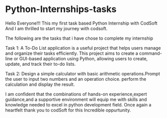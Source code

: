 # Python-Internships-tasks
Hello Everyone!!!
This my first task based Python Internship with CodSoft And I am thrilled to start my journey with codsoft.

The following are the tasks that i have chose to complete my internship

Task 1:
A To-Do List application is a useful project that helps users manage and organize their tasks efficiently. 
This project aims to create a command-line or GUI-based application using Python, allowing users to create, update, and track their to-do lists.

Task 2:
Design a simple calculator with basic arithmetic operations.Prompt the user to input two numbers and an operation choice.
perform the calculation and display the result.



I am confident that the combinations of hands-on experience,expert guidance,and a supportive environment will equip me with skills and knowledge needed to excel in python
development field.
Once again a heartfelt thank you to codSoft for this Incredible oppurtunity.

